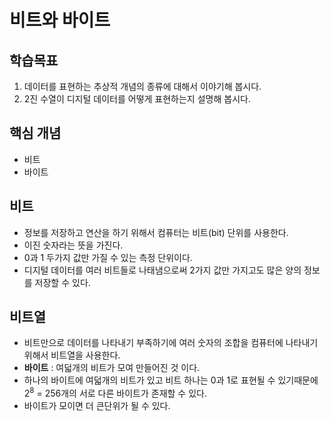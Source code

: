 # 비트와 바이트

## 학습목표
1. 데이터를 표현하는 추상적 개념의 종류에 대해서 이야기해 봅시다.
2. 2진 수열이 디지털 데이터를 어떻게 표현하는지 설명해 봅시다.

## 핵심 개념
- 비트
- 바이트

## 비트
- 정보를 저장하고 연산을 하기 위해서 컴퓨터는 비트(bit) 단위를 사용한다.
- 이진 숫자라는 뜻을 가진다.
- 0과 1 두가지 값만 가질 수 있는 측정 단위이다.
- 디지털 데이터를 여러 비트들로 나태냄으로써 2가지 값만 가지고도 많은 양의 정보를 저장할 수 있다.

## 비트열
- 비트만으로 데이터를 나타내기 부족하기에 여러 숫자의 조합을 컴퓨터에 나타내기 위해서 비트열을 사용한다. 
- **바이트** : 여덟개의 비트가 모여 만들어진 것 이다.
- 하나의 바이트에 여덟개의 비트가 있고 비트 하나는 0과 1로 표현될 수 있기때문에 2<sup>8</sup> = 256개의 서로 다른 바이트가 존재할 수 있다.
- 바이트가 모이면 더 큰단위가 될 수 있다.